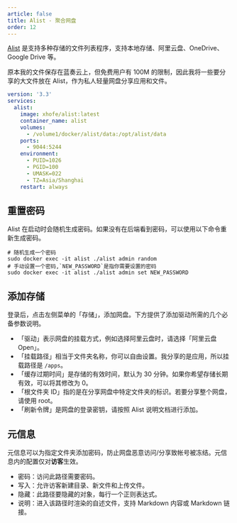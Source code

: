 ```yaml
---
article: false
title: Alist - 聚合网盘
order: 12
---
```


[Alist](https://alist.nn.ci/zh/guide/install/docker.html) 是支持多种存储的文件列表程序，支持本地存储、阿里云盘、OneDrive、Google Drive 等。

原本我的文件保存在蓝奏云上，但免费用户有 100M 的限制，因此我将一些要分享的大文件放在 Alist，作为私人轻量网盘分享应用和文件。

```yml
version: '3.3'
services:
  alist:
    image: xhofe/alist:latest
    container_name: alist
    volumes:
      - /volume1/docker/alist/data:/opt/alist/data
    ports:
      - 9044:5244
    environment:
      - PUID=1026
      - PGID=100
      - UMASK=022
      - TZ=Asia/Shanghai
    restart: always
```

## 重置密码

Alist 在启动时会随机生成密码。如果没有在后端看到密码，可以使用以下命令重新生成密码。

```Shell
# 随机生成一个密码
sudo docker exec -it alist ./alist admin random
# 手动设置一个密码,`NEW_PASSWORD`是指你需要设置的密码
sudo docker exec -it alist ./alist admin set NEW_PASSWORD
```

## 添加存储

登录后，点击左侧菜单的「存储」，添加网盘。下方提供了添加驱动所需的几个必备参数说明。

- 「驱动」表示网盘的挂载方式，例如选择阿里云盘时，请选择「阿里云盘 Open」。
- 「挂载路径」相当于文件夹名称，你可以自由设置。我分享的是应用，所以挂载路径是 `/apps`。
- 「缓存过期时间」是存储的有效时间，默认为 30 分钟。如果你希望存储长期有效，可以将其修改为 0。
- 「根文件夹 ID」指的是在分享网盘中特定文件夹的标识。若要分享整个网盘，请使用 root。
- 「刷新令牌」是网盘的登录密钥，请按照 Alist 说明文档进行添加。

## 元信息

元信息可以为指定文件夹添加密码，防止网盘恶意访问/分享致帐号被冻结。元信息内的配置仅对**访客**生效。

- 密码：访问此路径需要密码。
- 写入：允许访客新建目录、新文件和上传文件。
- 隐藏：此路径要隐藏的对象，每行一个正则表达式。
- 说明：进入该路径时渲染的自述文件，支持 Markdown 内容或 Markdown 链接。
